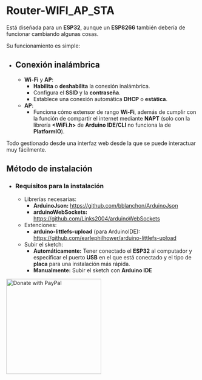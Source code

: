 # Router-WIFI_AP_STA

Está diseñada para un **ESP32**, aunque un **ESP8266** también debería de funcionar cambiando algunas cosas.

Su funcionamiento es simple:

- ## Conexión inalámbrica

	- **Wi-Fi** y **AP**:
		- **Habilita** o **deshabilita** la conexión inalámbrica.
		- Configura el **SSID** y la **contraseña**.
		- Establece una conexión automática **DHCP** o **estática**.
	- **AP**:
		- Funciona cómo extensor de rango **Wi-Fi**, además de cumplir con la función de compartir el internet mediante **NAPT** (solo con la librería **<WiFi.h>** de **Arduino IDE/CLI** no funciona la de **PlatformIO**).

Todo gestionado desde una interfaz web desde la que se puede interactuar muy fácilmente.

## Método de instalación

- ### Requisitos para la instalación
	- Librerías necesarias:
		- **ArduinoJson:** https://github.com/bblanchon/ArduinoJson
		- **arduinoWebSockets:** https://github.com/Links2004/arduinoWebSockets
	- Extenciones:
		- **arduino-littlefs-upload** (para ArduinoIDE): https://github.com/earlephilhower/arduino-littlefs-upload
	- Subir el sketch:
		- **Automáticamente:** Tener conectado el **ESP32** al computador y especificar el puerto **USB** en el que está conectado y el tipo de **placa** para una instalación más rápida.
		- **Manualmente:** Subir el sketch con **Arduino IDE**

<div style="display: flexbox;">
	<a href="https://www.paypal.com/ncp/payment/VACJKWHB3F4YS" target="_blank" >
		<img src="https://raw.githubusercontent.com/stefan-niedermann/paypal-donate-button/master/paypal-donate-button.png" alt="Donate with PayPal" style="width: 250px;"/>
	</a>
</div>